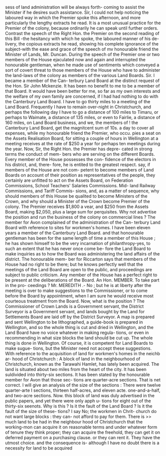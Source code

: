 sess of land administration will be always forth- coming to assist the Minister if he desires such assistance. Sir, I could not help noticing the laboured way in which the Premier spoke this afternoon, and more particularly the lengthy extracts he read. It is a most unusual practice for the Premier of the colony, because ordinarily he can speak until further orders. Contrast the speech of the Right Hon. the Premier on the second reading of this Bill -the hesitancy with which he spoke, the laboured manner of his de- livery, the copious extracts he read, showing his complete ignorance of the subject-with the ease and grace of the speech of mv honourable friend the Minister of Lands, Mr. Duncan. During the speech of the Premier one or two members of the House ejaculated now and again and interrupted the honourable gentleman, when he made use of sentiments which conveyed a sort of covert threat to those members of the House who have to administer the land-laws of the colony as members of the various Land Boards. Sir. I became a member of the Can- terbury Land Board at the distinct request of the Hon. Sir John Mckenzie. It has been no benefit to me to be a member of that Board. It would have been better for me, so far as my own interests and the welfare of my own family are concerned, if I had had nothing to do with the Canterbury Land Board. I have to go thirty miles to a meeting of the Land Board. Frequently I have to remain over-night in Christchurch, and perhaps the following day I have to go a distance of 100 miles to Timaru, or perhaps to Waimate, a distance of 135 miles, or even to Fairlie, a distance of 160 miles, on Land Board business, and we, the members of ! the Canterbury Land Board, get the magnitcent sum of 10s. a day to cover all expenses, while my honourable friend the Premier, who occu. pies a seat on the Assets Realisation Board, for sitting a couple of hours in Wellington at a meeting receives at the rate of $250 a year for perhaps ten meetings during the year. Now, Sir, the Right Hon. the Premier has depre- cated in strong terms the conduct of mem- bers who are serving on the different Boards. Every member of the House possesses the con- fidence of the electors in his district, and, there- fore, he is entited to the greatest respect. say, if members of the House are not com- petent to become members of Land Boards on account of their position as representatives of the people, they certainly are unfitted to act on the Assets Board, on Federation Commissions, School Teachers' Salaries Commissions. Mid- land Railway Commissions, and Tariff Commis- sions, and, as a matter of sequence, why should members of this House be qualited to become Ministers of the Crown, and why should a Minister of the Crown become Premier of the colony. The Premier receives $1,800 a vear, and $250 from the Assets Board, making $2,050, plus a large sum for perquisites. Why not advertise the position and run the business of the colony on commercial lines ? The member for Avon complained of the administration of the Can- terbury Land Board with reference to sites for workmen's homes. I have been eleven years a member of the Canterbury Land Board. and that honourable gentleman has been for the same length of time a member of this House ; he has shown himself to be the very incarnation of philanthropy-yes, to such an extent that he has never once come be- fore the Land Board to make inquiries as to how the Board was administering the land affairs of the district. The honourable mem- ber for Riccarton says that members of the House had no right to be there; but he knows perfectly well that the meetings of the Land Board are open to the public, and proceedings are subject to public criticism. Any member of the House has a perfect right to be present at the deliberations of the Board. An Hon. MEMBER. To take part in the pro- ceedings ? Mr. MEREDITH .- No ; but he is at liberty after the meeting is over to make suggestions to the Commissioner, or to come before the Board by appointment, when I am sure he would receive most courteous treatment from the Board. Now, what is the position ? The Commissioner of Crown Lands is a Government servant, the District Surveyor is a Government servant, and lands bought by the Land for Settlements Board are laid off by the District Surveyor. A map is prepared and sent Wellington to be lithographed, a guide-book is prepared in Wellington, and so the whole thing is cut and dried in Wellington, and the Land Board have no voice whatever in making regula- tions, or even in recommending in what size blocks the land should be cut up. The whole thing is done in Wellington. Of course, it is competent for Land Boards to make sugue- tions, but the Minister need not accept these suggestions. With reference to the acquisition of land for workmen's homes in the neichb ar- hood of Christchurch : A block of land in the neighbourhood of Christchurch, known as the Tarawahi Hamlet, has lately been acquired. The land is situated about two miles from the heart of the city. It has been suldivided into thirty-six sections. It has been stated by the honourable member for Avon that those sec- tions are quarter-acre sections. That is net correct. I will give an analysis of the size of the sections : There were twelve quarter-arte I sections, thirteen half-acres, and eleven acte. one-and-a-half, and two-acre sections. Now. this block of land was duly advertised in the public papers, and yet there were only apph u- tions for eight out of the thirty-six seenots. Why is this ? Is it the fault of the Land Board ? Is it the fault of the size of these- tions? I say No; the workmen in Chrit- church do not want large blocks : they can- not afford to pay for them. There is >> much land to be had in the neighbour hood of Christchurch that the working-mon can acquire it on reasonable terms and under whatever form of tenure they think proper; they can acquire the freehold, they can get it on deferred payment on a purchasing clause. or they can rent it. They have the utmost choice. and the consequence is- although I have no doubt there is a necessity for land to be acquired 
